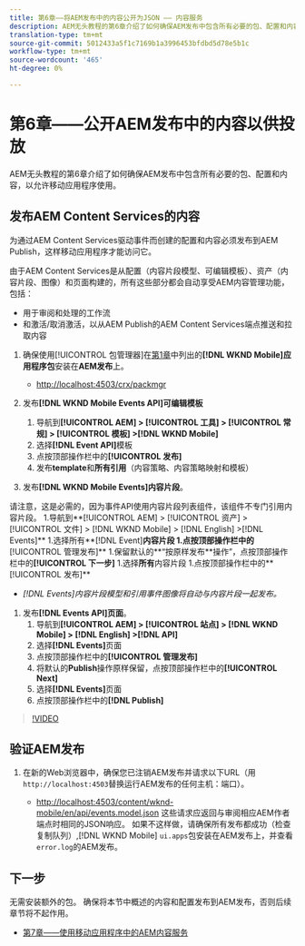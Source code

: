 ```yaml
---
title: 第6章——将AEM发布中的内容公开为JSON —— 内容服务
description: AEM无头教程的第6章介绍了如何确保AEM发布中包含所有必要的包、配置和内容，以允许从移动应用程序进行使用。
translation-type: tm+mt
source-git-commit: 5012433a5f1c7169b1a3996453bfdbd5d78e5b1c
workflow-type: tm+mt
source-wordcount: '465'
ht-degree: 0%

---
```



# 第6章——公开AEM发布中的内容以供投放

AEM无头教程的第6章介绍了如何确保AEM发布中包含所有必要的包、配置和内容，以允许移动应用程序使用。

## 发布AEM Content Services的内容

为通过AEM Content Services驱动事件而创建的配置和内容必须发布到AEM Publish，这样移动应用程序才能访问它。

由于AEM Content Services是从配置（内容片段模型、可编辑模板）、资产（内容片段、图像）和页面构建的，所有这些部分都会自动享受AEM内容管理功能，包括：

* 用于审阅和处理的工作流
* 和激活/取消激活，以从AEM Publish的AEM Content Services端点推送和拉取内容

1. 确保使用[!UICONTROL 包管理器]在[第1章](./chapter-1.md#wknd-mobile-application-packages)中列出的&#x200B;**[!DNL WKND Mobile]应用程序包**&#x200B;安装在&#x200B;**AEM发布**&#x200B;上。
   * [http://localhost:4503/crx/packmgr](http://localhost:4503/crx/packmgr)

1. 发布&#x200B;**[!DNL WKND Mobile Events API]可编辑模板**
   1. 导航到&#x200B;**[!UICONTROL AEM] > [!UICONTROL 工具] > [!UICONTROL 常规] > [!UICONTROL 模板] >[!DNL WKND Mobile]**
   1. 选择&#x200B;**[!DNL Event API]**&#x200B;模板
   1. 点按顶部操作栏中的&#x200B;**[!UICONTROL 发布]**
   1. 发布&#x200B;**template**&#x200B;和&#x200B;**所有引用**（内容策略、内容策略映射和模板）

1. 发布&#x200B;**[!DNL WKND Mobile Events]内容片段**。

请注意，这是必需的，因为事件API使用内容片段列表组件，该组件不专门引用内容片段。
1.导航到**[!UICONTROL AEM] > [!UICONTROL 资产] > [!UICONTROL 文件] > [!DNL WKND Mobile] > [!DNL English] >[!DNL Events]**
1.选择所有**[!DNL Event]**内容片段
1.点按顶部操作栏中的**[!UICONTROL 管理发布]**
1.保留默认的**“按原样发布**&#x200B;操作”，点按顶部操作栏中的&#x200B;**[!UICONTROL 下一步]**
1.选择**所有**内容片段
1.点按顶部操作栏中的**[!UICONTROL 发布]**
* *[!DNL Events]内容片段模型和引用事件图像将自动与内容片段一起发布。*

1. 发布&#x200B;**[!DNL Events API]页面**。
   1. 导航到&#x200B;**[!UICONTROL AEM] > [!UICONTROL 站点] > [!DNL WKND Mobile] > [!DNL English] >[!DNL API]**
   1. 选择&#x200B;**[!DNL Events]**&#x200B;页面
   1. 点按顶部操作栏中的&#x200B;**[!UICONTROL 管理发布]**
   1. 将默认的&#x200B;**Publish**&#x200B;操作原样保留，点按顶部操作栏中的&#x200B;**[!UICONTROL Next]**
   1. 选择&#x200B;**[!DNL Events]**&#x200B;页面
   1. 点按顶部操作栏中的&#x200B;**[!DNL Publish]**

>[!VIDEO](https://video.tv.adobe.com/v/28343/?quality=12&learn=on)

## 验证AEM发布

1. 在新的Web浏览器中，确保您已注销AEM发布并请求以下URL（用`http://localhost:4503`替换运行AEM发布的任何主机：端口）。

   * [http://localhost:4503/content/wknd-mobile/en/api/events.model.json](http://localhost:4503/content/wknd-mobile/en/api/events.model.tidy.json)
   这些请求应返回与审阅相应AEM作者端点时相同的JSON响应。 如果不这样做，请确保所有发布都成功（检查复制队列）,[!DNL WKND Mobile] `ui.apps`包安装在AEM发布上，并查看`error.log`的AEM发布。

## 下一步

无需安装额外的包。 确保将本节中概述的内容和配置发布到AEM发布，否则后续章节将不起作用。

* [第7章——使用移动应用程序中的AEM内容服务](./chapter-7.md)
